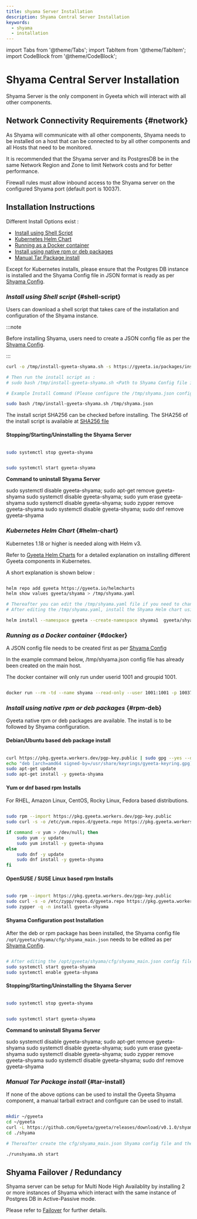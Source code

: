 ```yaml
---
title: shyama Server Installation
description: Shyama Central Server Installation
keywords:
  - shyama
  - installation
---
```


import Tabs from '@theme/Tabs';
import TabItem from '@theme/TabItem';
import CodeBlock from '@theme/CodeBlock';


# Shyama Central Server Installation

Shyama Server is the only component in Gyeeta which will interact with all other components.

## Network Connectivity Requirements {#network}

As Shyama will communicate with all other components, Shyama needs to be installed on a host that can be
connected to by all other components and all Hosts that need to be monitored.

It is recommended that the Shyama server and its PostgresDB be in the same Network Region and Zone to limit
Network costs and for better performance.

Firewall rules must allow inbound access to the Shyama server on the configured Shyama port (default port is 10037).

## Installation Instructions

Different Install Options exist :

- [Install using Shell Script](#shell-script)
- [Kubernetes Helm Chart](#helm-chart)
- [Running as a Docker container](#docker)
- [Install using native rpm or deb packages](#rpm-deb)
- [Manual Tar Package install](#tar-install)

Except for Kubernetes installs, please ensure that the Postgres DB instance is installed and the Shyama Config
file in JSON format is ready as per [Shyama Config](./shyama_config).

### *Install using Shell script* {#shell-script} 

Users can download a shell script that takes care of the installation and configuration of the Shyama instance.

:::note

Before installing Shyama, users need to create a JSON config file as per the [Shyama Config](./shyama_config).

:::


```bash
curl -o /tmp/install-gyeeta-shyama.sh -s https://gyeeta.io/packages/install-gyeeta-shyama.sh

# Then run the install script as : 
# sudo bash /tmp/install-gyeeta-shyama.sh <Path to Shyama Config file in JSON format>

# Example Install Command (Please configure the /tmp/shyama.json config file first) :

sudo bash /tmp/install-gyeeta-shyama.sh /tmp/shyama.json

```

The install script SHA256 can be checked before installing. The SHA256 of the install script is available at [SHA256 file](https://gyeeta.io/packages/install-gyeeta-shyama.sh.sum)

#### Stopping/Starting/Uninstalling the Shyama Server

```bash title="Command to stop the Shyama Server"

sudo systemctl stop gyeeta-shyama

```

```bash title="Command to start the Shyama Server"

sudo systemctl start gyeeta-shyama

```

**Command to uninstall Shyama Server**


<Tabs>
<TabItem value="UbuntuDebian" label="Ubuntu / Debian" default>
<CodeBlock language="sh">
sudo systemctl disable gyeeta-shyama; sudo apt-get remove gyeeta-shyama
</CodeBlock>
</TabItem>

<TabItem value="rhel" label="RHEL / CentOS / Amazon Linux">
<CodeBlock language="sh">
sudo systemctl disable gyeeta-shyama; sudo yum erase gyeeta-shyama
</CodeBlock>
</TabItem>

<TabItem value="suse" label="SuSE / OpenSuSE">
<CodeBlock language="sh">
sudo systemctl disable gyeeta-shyama; sudo zypper remove gyeeta-shyama
</CodeBlock>
</TabItem>

<TabItem value="fedora" label="Fedora Linux">
<CodeBlock language="sh">
sudo systemctl disable gyeeta-shyama; sudo dnf remove gyeeta-shyama
</CodeBlock>
</TabItem>

</Tabs>


### *Kubernetes Helm Chart* {#helm-chart}

Kubernetes 1.18 or higher is needed along with Helm v3.

Refer to [Gyeeta Helm Charts](./k8s_helm) for a detailed explanation on installing different
Gyeeta components in Kubernetes.

A short explanation is shown below :

```bash

helm repo add gyeeta https://gyeeta.io/helmcharts
helm show values gyeeta/shyama > /tmp/shyama.yaml

# Thereafter you can edit the /tmp/shyama.yaml file if you need to change any option. 
# After editing the /tmp/shyama.yaml, install the Shyama Helm chart using :

helm install --namespace gyeeta --create-namespace shyama1  gyeeta/shyama -f /tmp/shyama.yaml

```

### *Running as a Docker container* {#docker}

A JSON config file needs to be created first as per [Shyama Config](./shyama_config)

In the example command below, /tmp/shyama.json config file has already been created on the main host.

The docker container will only run under userid 1001 and groupid 1001.

```bash

docker run --rm -td --name shyama --read-only --user 1001:1001 -p 10037:10037 --env CFG_MAIN_JSON=/tmp/shyama.json -v /tmp/shyama.json:/tmp/shyama.json:ro ghcr.io/gyeeta/shyama start

```

### *Install using native rpm or deb packages* {#rpm-deb}

Gyeeta native rpm or deb packages are available. The install is to be followed by Shyama configuration.

#### Debian/Ubuntu based deb package install

```bash

curl https://pkg.gyeeta.workers.dev/pgp-key.public | sudo gpg --yes --dearmor --output /usr/share/keyrings/gyeeta-keyring.gpg
echo "deb [arch=amd64 signed-by=/usr/share/keyrings/gyeeta-keyring.gpg] https://pkg.gyeeta.workers.dev/apt-repo stable main" | sudo tee /etc/apt/sources.list.d/gyeeta.list
sudo apt-get update
sudo apt-get install -y gyeeta-shyama

```

#### Yum or dnf based rpm Installs

For RHEL, Amazon Linux, CentOS, Rocky Linux, Fedora based distributions.

```bash

sudo rpm --import https://pkg.gyeeta.workers.dev/pgp-key.public
sudo curl -s -o /etc/yum.repos.d/gyeeta.repo https://pkg.gyeeta.workers.dev/rpm-repo/gyeeta.repo

if command -v yum > /dev/null; then 
	sudo yum -y update
	sudo yum install -y gyeeta-shyama
else
	sudo dnf -y update
	sudo dnf install -y gyeeta-shyama
fi	

```

#### OpenSUSE / SUSE Linux based rpm Installs

```bash

sudo rpm --import https://pkg.gyeeta.workers.dev/pgp-key.public
sudo curl -s -o /etc/zypp/repos.d/gyeeta.repo https://pkg.gyeeta.workers.dev/rpm-repo/gyeeta.repo
sudo zypper -q -n install gyeeta-shyama

```


#### Shyama Configuration post Installation

After the deb or rpm package has been installed, the Shyama config file `/opt/gyeeta/shyama/cfg/shyama_main.json` needs
to be edited as per [Shyama Config](./shyama_config).

```bash title="Start Shyama after editing the shyama_main.json"

# After editing the /opt/gyeeta/shyama/cfg/shyama_main.json config file
sudo systemctl start gyeeta-shyama
sudo systemctl enable gyeeta-shyama

```

#### Stopping/Starting/Uninstalling the Shyama Server

```bash title="Command to stop the Shyama Server"

sudo systemctl stop gyeeta-shyama

```

```bash title="Command to start the Shyama Server"

sudo systemctl start gyeeta-shyama

```

**Command to uninstall Shyama Server**


<Tabs>
<TabItem value="UbuntuDebian" label="Ubuntu / Debian" default>
<CodeBlock language="sh">
sudo systemctl disable gyeeta-shyama; sudo apt-get remove gyeeta-shyama
</CodeBlock>
</TabItem>

<TabItem value="rhel" label="RHEL / CentOS / Amazon Linux">
<CodeBlock language="sh">
sudo systemctl disable gyeeta-shyama; sudo yum erase gyeeta-shyama
</CodeBlock>
</TabItem>

<TabItem value="suse" label="SuSE / OpenSuSE">
<CodeBlock language="sh">
sudo systemctl disable gyeeta-shyama; sudo zypper remove gyeeta-shyama
</CodeBlock>
</TabItem>

<TabItem value="fedora" label="Fedora Linux">
<CodeBlock language="sh">
sudo systemctl disable gyeeta-shyama; sudo dnf remove gyeeta-shyama
</CodeBlock>
</TabItem>

</Tabs>


### *Manual Tar Package install* {#tar-install}

If none of the above options can be used to install the Gyeeta Shyama component, a manual tarball extract and configure
can be used to install.

```bash title="Example Install Command"

mkdir ~/gyeeta
cd ~/gyeeta
curl -L https://github.com/Gyeeta/gyeeta/releases/download/v0.1.0/shyama.tar.gz | tar xzf -
cd ./shyama

# Thereafter create the cfg/shyama_main.json Shyama config file and then start the Shyama server as

./runshyama.sh start

```

## Shyama Failover / Redundancy

Shyama server can be setup for Multi Node High Availablity by installing 2 or more instances of Shyama
which interact with the same instance of Postgres DB in Active-Passive mode.

Please refer to [Failover](./failover) for further details.

